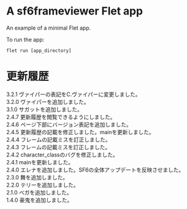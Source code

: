 # A sf6frameviewer Flet app

An example of a minimal Flet app.

To run the app:

```
flet run [app_directory]
```

# 更新履歴

3.2.1 ヴァイパーの表記をC.ヴァイパーに変更しました。  
3.2.0 ヴァイパーを追加しました。  
3.1.0 サガットを追加しました。  
2.4.7 更新履歴を閲覧できるようにしました。  
2.4.6 ページ下部にバージョン表記を追加しました。  
2.4.5 更新履歴の記載を修正しました。mainを更新しました。  
2.4.4 フレームの記載ミスを訂正しました。  
2.4.3 フレームの記載ミスを訂正しました。  
2.4.2 character_classのバグを修正しました。  
2.4.1 mainを更新しました。  
2.4.0 エレナを追加しました。SF6の全体アップデートを反映させました。  
2.3.0 舞を追加しました。  
2.2.0 テリーを追加しました。  
2.1.0 ベガを追加しました。  
1.4.0 豪鬼を追加しました。  